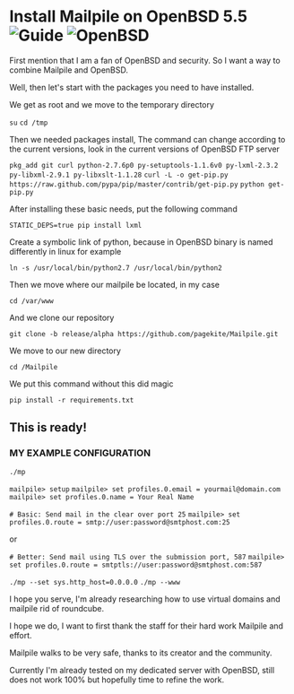 # Install Mailpile on OpenBSD 5.5 ![Guide](https://github.com/pagekite/Mailpile/wiki/images/page-guide.png) ![OpenBSD](http://www.openbsd.org/art/puffy/ppuf100X91.gif)

First mention that I am a fan of OpenBSD and security. So I want a way to combine Mailpile and OpenBSD.

Well, then let's start with the packages you need to have installed.

We get as root and we move to the temporary directory

`su`
`cd /tmp`

Then we needed packages install, The command can change according to the current versions, look in the current versions of OpenBSD FTP server

`pkg_add git curl python-2.7.6p0 py-setuptools-1.1.6v0 py-lxml-2.3.2 py-libxml-2.9.1 py-libxslt-1.1.28`
`curl -L -o get-pip.py https://raw.github.com/pypa/pip/master/contrib/get-pip.py`
`python get-pip.py`

After installing these basic needs, put the following command

`STATIC_DEPS=true pip install lxml`

Create a symbolic link of python, because in OpenBSD binary is named differently in linux for example

`ln -s /usr/local/bin/python2.7 /usr/local/bin/python2`

Then we move where our mailpile be located, in my case

`cd /var/www`

And we clone our repository

`git clone -b release/alpha https://github.com/pagekite/Mailpile.git`

We move to our new directory

`cd /Mailpile`

We put this command without this did magic

`pip install -r requirements.txt`

## This is ready! 

### MY EXAMPLE CONFIGURATION

`./mp`

`mailpile> setup`
`mailpile> set profiles.0.email = yourmail@domain.com`
`mailpile> set profiles.0.name = Your Real Name`

`# Basic: Send mail in the clear over port 25`
`mailpile> set profiles.0.route = smtp://user:password@smtphost.com:25`

or

`# Better: Send mail using TLS over the submission port, 587`
`mailpile> set profiles.0.route = smtptls://user:password@smtphost.com:587`

`./mp --set sys.http_host=0.0.0.0`
`./mp --www`

I hope you serve, I'm already researching how to use virtual domains and mailpile rid of roundcube. 

I hope we do, I want to first thank the staff for their hard work Mailpile and effort. 

Mailpile walks to be very safe, thanks to its creator and the community. 

Currently I'm already tested on my dedicated server with OpenBSD, still does not work 100% but hopefully time to refine the work.